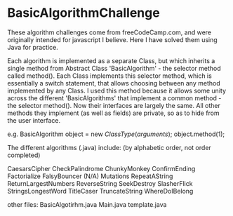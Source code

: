 # BasicAlgorithmChallenge


These algorithm challenges come from freeCodeCamp.com, and were originally
intended for javascript I believe. Here I have solved them using Java for
practice. 

Each algorithm is implemented as a separate Class, but which inherits a
single method from Abstract Class 'BasicAlgorithm' - the selector method
called method(). Each Class implements this selector method, which is 
essentially a switch statement, that allows choosing between any method 
implemented by any Class. I used this method because it allows some unity 
across the different 'BasicAlgorithms' that implement a common method - 
the selector method(). Now their interfaces are largely the same. 
All other methods they implement (as well as fields) are private, so as to
hide from the user interface. 

e.g.
BasicAlgorithm object = new *ClassType*(*arguments*);
object.method(1);


The different algorithms (.java) include: 
(by alphabetic order, not order completed)

CaesarsCipher
CheckPalindrome
ChunkyMonkey
ConfirmEnding
Factorialize
FalsyBouncer (N/A)
Mutations
RepeatAString
ReturnLargestNumbers
ReverseString
SeekDestroy
SlasherFlick
StringsLongestWord
TitleCaser
TruncateString
WhereDoIBelong

other files:
BasicAlgotirhm.java
Main.java
template.java

